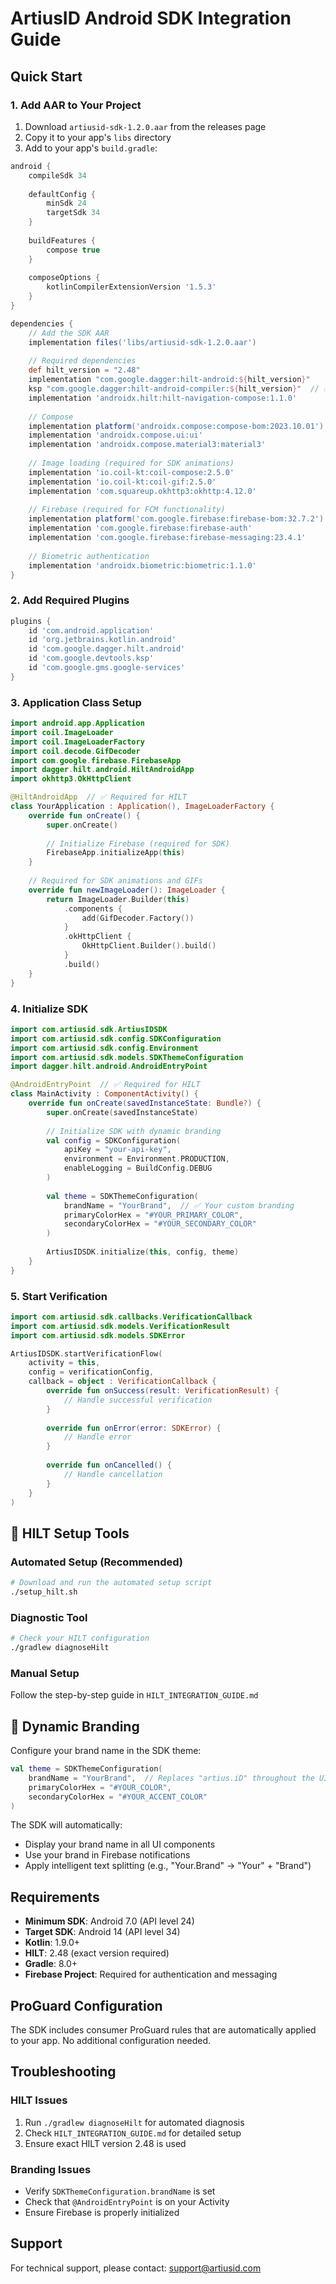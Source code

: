 # ArtiusID Android SDK Integration Guide

## Quick Start

### 1. Add AAR to Your Project

1. Download `artiusid-sdk-1.2.0.aar` from the releases page
2. Copy it to your app's `libs` directory
3. Add to your app's `build.gradle`:

```gradle
android {
    compileSdk 34
    
    defaultConfig {
        minSdk 24
        targetSdk 34
    }
    
    buildFeatures {
        compose true
    }
    
    composeOptions {
        kotlinCompilerExtensionVersion '1.5.3'
    }
}

dependencies {
    // Add the SDK AAR
    implementation files('libs/artiusid-sdk-1.2.0.aar')
    
    // Required dependencies
    def hilt_version = "2.48"
    implementation "com.google.dagger:hilt-android:${hilt_version}"
    ksp "com.google.dagger:hilt-android-compiler:${hilt_version}"  // ✅ Use KSP, not kapt
    implementation 'androidx.hilt:hilt-navigation-compose:1.1.0'
    
    // Compose
    implementation platform('androidx.compose:compose-bom:2023.10.01')
    implementation 'androidx.compose.ui:ui'
    implementation 'androidx.compose.material3:material3'
    
    // Image loading (required for SDK animations)
    implementation 'io.coil-kt:coil-compose:2.5.0'
    implementation 'io.coil-kt:coil-gif:2.5.0'
    implementation 'com.squareup.okhttp3:okhttp:4.12.0'
    
    // Firebase (required for FCM functionality)
    implementation platform('com.google.firebase:firebase-bom:32.7.2')
    implementation 'com.google.firebase:firebase-auth'
    implementation 'com.google.firebase:firebase-messaging:23.4.1'
    
    // Biometric authentication
    implementation 'androidx.biometric:biometric:1.1.0'
}
```

### 2. Add Required Plugins

```gradle
plugins {
    id 'com.android.application'
    id 'org.jetbrains.kotlin.android'
    id 'com.google.dagger.hilt.android'
    id 'com.google.devtools.ksp'
    id 'com.google.gms.google-services'
}
```

### 3. Application Class Setup

```kotlin
import android.app.Application
import coil.ImageLoader
import coil.ImageLoaderFactory
import coil.decode.GifDecoder
import com.google.firebase.FirebaseApp
import dagger.hilt.android.HiltAndroidApp
import okhttp3.OkHttpClient

@HiltAndroidApp  // ✅ Required for HILT
class YourApplication : Application(), ImageLoaderFactory {
    override fun onCreate() {
        super.onCreate()
        
        // Initialize Firebase (required for SDK)
        FirebaseApp.initializeApp(this)
    }
    
    // Required for SDK animations and GIFs
    override fun newImageLoader(): ImageLoader {
        return ImageLoader.Builder(this)
            .components {
                add(GifDecoder.Factory())
            }
            .okHttpClient {
                OkHttpClient.Builder().build()
            }
            .build()
    }
}
```

### 4. Initialize SDK

```kotlin
import com.artiusid.sdk.ArtiusIDSDK
import com.artiusid.sdk.config.SDKConfiguration
import com.artiusid.sdk.config.Environment
import com.artiusid.sdk.models.SDKThemeConfiguration
import dagger.hilt.android.AndroidEntryPoint

@AndroidEntryPoint  // ✅ Required for HILT
class MainActivity : ComponentActivity() {
    override fun onCreate(savedInstanceState: Bundle?) {
        super.onCreate(savedInstanceState)
        
        // Initialize SDK with dynamic branding
        val config = SDKConfiguration(
            apiKey = "your-api-key",
            environment = Environment.PRODUCTION,
            enableLogging = BuildConfig.DEBUG
        )
        
        val theme = SDKThemeConfiguration(
            brandName = "YourBrand",  // ✅ Your custom branding
            primaryColorHex = "#YOUR_PRIMARY_COLOR",
            secondaryColorHex = "#YOUR_SECONDARY_COLOR"
        )
            
        ArtiusIDSDK.initialize(this, config, theme)
    }
}
```

### 5. Start Verification

```kotlin
import com.artiusid.sdk.callbacks.VerificationCallback
import com.artiusid.sdk.models.VerificationResult
import com.artiusid.sdk.models.SDKError

ArtiusIDSDK.startVerificationFlow(
    activity = this,
    config = verificationConfig,
    callback = object : VerificationCallback {
        override fun onSuccess(result: VerificationResult) {
            // Handle successful verification
        }
        
        override fun onError(error: SDKError) {
            // Handle error
        }
        
        override fun onCancelled() {
            // Handle cancellation
        }
    }
)
```

## 🔧 HILT Setup Tools

### Automated Setup (Recommended)
```bash
# Download and run the automated setup script
./setup_hilt.sh
```

### Diagnostic Tool
```bash
# Check your HILT configuration
./gradlew diagnoseHilt
```

### Manual Setup
Follow the step-by-step guide in `HILT_INTEGRATION_GUIDE.md`

## 🎨 Dynamic Branding

Configure your brand name in the SDK theme:

```kotlin
val theme = SDKThemeConfiguration(
    brandName = "YourBrand",  // Replaces "artius.iD" throughout the UI
    primaryColorHex = "#YOUR_COLOR",
    secondaryColorHex = "#YOUR_ACCENT_COLOR"
)
```

The SDK will automatically:
- Display your brand name in all UI components
- Use your brand in Firebase notifications
- Apply intelligent text splitting (e.g., "Your.Brand" → "Your" + "Brand")

## Requirements

- **Minimum SDK**: Android 7.0 (API level 24)
- **Target SDK**: Android 14 (API level 34)
- **Kotlin**: 1.9.0+
- **HILT**: 2.48 (exact version required)
- **Gradle**: 8.0+
- **Firebase Project**: Required for authentication and messaging

## ProGuard Configuration

The SDK includes consumer ProGuard rules that are automatically applied to your app. No additional configuration needed.

## Troubleshooting

### HILT Issues
1. Run `./gradlew diagnoseHilt` for automated diagnosis
2. Check `HILT_INTEGRATION_GUIDE.md` for detailed setup
3. Ensure exact HILT version 2.48 is used

### Branding Issues
- Verify `SDKThemeConfiguration.brandName` is set
- Check that `@AndroidEntryPoint` is on your Activity
- Ensure Firebase is properly initialized

## Support

For technical support, please contact: support@artiusid.com
